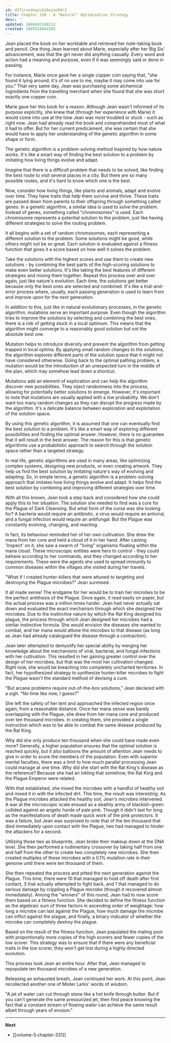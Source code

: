 ```yaml
---
id: d371rsodnwycb2bajoe04r2
title: Chapter 330 - A "Natural" Optimisation Strategy
desc: ''
updated: 1688492348112
created: 1685524664185
---
```


Jean placed the book on her worktable and retrieved her note-taking book and pencil. One thing Jean learned about Marie, especially after her Big Sis' advancement, was that the girl never did anything casually. Every word and action had a meaning and purpose, even if it was seemingly said or done in passing.

For instance, Marie once gave her a single copper coin saying that, "she found it lying around; it's of no use to me, maybe it may come into use for you." That very same day, Jean was purchasing some alchemical ingredients from the travelling merchant when she found that she was short exactly one copper coin.

Marie gave her this book for a reason. Although Jean wasn't informed of its purpose explicitly, she knew that (through her experience with Marie) it would come into use at the time Jean was most troubled or stuck - such as right now. Jean had already read the book and comprehended most of what it had to offer. But for her current predicament, she was certain that she would have to apply her understanding of the genetic algorithm in some shape or form.

The genetic algorithm is a problem-solving method inspired by how nature works. It's like a smart way of finding the best solution to a problem by imitating how living things evolve and adapt.

Imagine that there is a difficult problem that needs to be solved, like finding the best route to visit several places in a city. But there are so many possible routes, and it's hard to know which one is the best.

Now, consider how living things, like plants and animals, adapt and evolve over time. They have traits that help them survive and thrive. These traits are passed down from parents to their offspring through something called genes. In a genetic algorithm, a similar idea is used to solve the problem. Instead of genes, something called "chromosomes" is used. Each chromosome represents a potential solution to the problem, just like having different strategies to solve the routing problem.

It all begins with a set of random chromosomes, each representing a different solution to the problem. Some solutions might be good, while others might not be so great. Each solution is evaluated against a fitness function that gives it a score based on how well it solves the problem.

Take the solutions with the highest scores and use them to create new solutions - by combining the best parts of the high-scoring solutions to make even better solutions. It's like taking the best features of different strategies and mixing them together. Repeat this process over and over again, just like nature's evolution. Each time, the solutions get better because only the best ones are selected and combined. It's like a trial-and-error process where, usually, each passing generation is used to learn from and improve upon for the next generation.

In addition to this, just like in natural evolutionary processes, in the genetic algorithm, mutations serve an important purpose. Even though the algorithm tries to improve the solutions by selecting and combining the best ones, there is a risk of getting stuck in a local optimum. This means that the algorithm might converge to a reasonably good solution but not the absolute best one.

Mutation helps to introduce diversity and prevent the algorithm from getting trapped in local optima. By applying small random changes to the solutions, the algorithm explores different parts of the solution space that it might not have considered otherwise. Going back to the optimal pathing problem, a mutation would be the introduction of an unexpected turn in the middle of the plan, which may somehow lead down a shortcut.

Mutations add an element of exploration and can help the algorithm discover new possibilities. They inject randomness into the process, allowing for potentially better solutions to emerge. However, it's important to note that mutations are usually applied with a low probability. We don't want too many random changes as they can disrupt the progress made by the algorithm. It's a delicate balance between exploration and exploitation of the solution space.

By using this genetic algorithm, it is assumed that one can eventually find the best solution to a problem. It's like a smart way of exploring different possibilities and finding the optimal answer. However, there is no guarantee that it will result in the best answer. The reason for this is that genetic algorithms use a probabilistic approach to search through the solution space rather than a targeted strategy.

In real life, genetic algorithms are used in many areas, like optimizing complex systems, designing new products, or even creating artwork. They help us find the best solution by imitating nature's way of evolving and adapting. So, in simple terms, a genetic algorithm is a problem-solving approach that imitates how living things evolve and adapt. It helps find the best solution by combining and improving different strategies over time.

With all this known, Jean took a step back and considered how she could apply this to her situation. The solution she needed to find was a cure for the Plague of Dark Cleansing. But what form of the curse was she looking for? A bacteria would require an antibiotic, a virus would require an antiviral, and a fungal infection would require an antifungal. But the Plague was constantly evolving, changing, and reacting.

In fact, its behaviour reminded her of her own cultivation. She drew the mana from her core and held a cloud of it in her hand. After casting 'Inspect' on it, she saw a swarm of "living" organisms floating within the mana cloud. These microscopic entities were hers to control - they could behave according to her commands, and they changed according to her requirements. These were the agents she used to spread immunity to common diseases within the villages she visited during her travels.

"What if I created hunter-killers that were attuned to targeting and destroying the Plague microbes?" Jean surmised.

It all made sense! The endgame for her would be to train her microbes to be the perfect antithesis of the Plague. Once again, it read easily on paper, but the actual process was a million times harder. Jean had never actually sat down and evaluated the exact mechanism through which she designed her microbes. Due to the instinctive nature by which the Rat King designed his plague, the process through which Jean designed her microbes had a similar instinctive formula. She would envision the diseases she wanted to combat, and her mana would attune the microbes to that disease (as long as Jean had already catalogued the disease through a contraction).

Jean later attempted to demystify her special ability by merging her knowledge about the mechanisms of viral, bacterial, and fungal infections with her cultivation. This resulted in her gaining greater control over the design of her microbes, but that was the most her cultivation changed. Right now, she would be breaching into completely uncharted territories. In fact, her hypothesized strategy to synthesize hunter-killer microbes to fight the Plague wasn't the standard method of devising a cure.

"But arcane problems require out-of-the-box solutions," Jean declared with a sigh. "No time like now, I guess?"

She left the safety of her tent and approached the infected region once again, from a reasonable distance. Once her mana sense was barely overlapping with the Plague, she drew from her mana core and produced over ten thousand microbes. In creating them, she provided a single instruction which was to be able to combat the same disease produced by the Rat King.

Why did she only produce ten thousand when she could have made even more? Generally, a higher population ensures that the optimal solution is reached quickly, but it also balloons the amount of attention Jean needs to give in order to score the members of the population. Even with superior mental faculties, there was a limit to how much parallel processing Jean could manage at one time. Why did she start with the Rat King's disease as the reference? Because she had an inkling that somehow, the Rat King and the Plague Emperor were related.

With that established, she mixed the microbes with a handful of healthy soil and mixed it in with the infected dirt. This time, the result was interesting. As the Plague microbes attacked the healthy soil, Jean's microbes intervened. A war at the microscopic scale ensued as a deathly army of blackish-green collided against an angelic horde of pale pink. Though it didn't last for long as the manifestations of death made quick work of the pink protectors. It was a failure, but Jean was surprised to note that of the ten thousand that died immediately upon contact with the Plague, two had managed to hinder the attackers for a second.

Utilizing those two as blueprints, Jean broke their makeup down at the DNA level. She then performed a rudimentary crossover by taking half from one and half from the other to create two completely new microbes. She then created multiples of these microbes with a 0.1% mutation rate in their genome until there were ten thousand of them.

She then repeated the process and pitted the next generation against the Plague. This time, there were 10 that managed to hold off death after first contact, 3 that actually attempted to fight back, and 1 that managed to do serious damage by crippling a Plague microbe (though it recovered almost immediately). Among the "winners" of this round, Jean had to now score them based on a fitness function. She decided to define the fitness function as the algebraic sum of three factors in ascending order of weightage: how long a microbe can last against the Plague, how much damage the microbe can inflict against the plague, and finally, a binary indicator of whether the microbe can completely destroy the plague.

Based on the result of the fitness function, Jean populated the mating pool with proportionally more copies of the high scorers and fewer copies of the low scorer. This strategy was to ensure that if there were any beneficial traits in the low scorer, they won't get lost during a highly directed evolution.

This process took Jean an entire hour. After that, Jean managed to repopulate ten thousand microbes of a new generation.

Releasing an exhausted breath, Jean continued her work. At this point, Jean recollected another one of Mister Larks' words of wisdom.

"A jet of water can cut through stone like a hot knife through butter. But if you can't generate the same pressurized jet, then find peace knowing the fact that a constant stream of flowing water can achieve the same result albeit through years of erosion."

____

**Next**
* [[volume-5.chapter-331]]